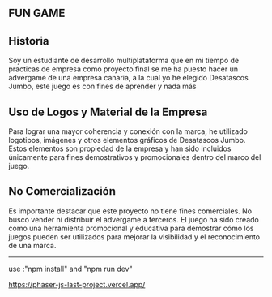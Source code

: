 FUN GAME
------------------------------------------------------
Historia
------------------
Soy un estudiante de desarrollo multiplataforma que en mi tiempo de practicas de empresa como proyecto final 
se me ha puesto hacer un advergame de una empresa canaria, a la cual yo he elegido Desatascos Jumbo, este juego 
es con fines de aprender y nada más 

Uso de Logos y Material de la Empresa
--------------------------------------
Para lograr una mayor coherencia y conexión con la marca, he utilizado logotipos, imágenes y otros elementos 
gráficos de Desatascos Jumbo. Estos elementos son propiedad de la empresa y han sido incluidos únicamente para 
fines demostrativos y promocionales dentro del marco del juego.

No Comercialización
-------------------------------------
Es importante destacar que este proyecto no tiene fines comerciales. No busco vender ni distribuir el advergame a
terceros. El juego ha sido creado como una herramienta promocional y educativa para demostrar cómo los juegos 
pueden ser utilizados para mejorar la visibilidad y el reconocimiento de una marca.




-----------------------------------------------------
use :"npm install" and "npm run dev"

https://phaser-js-last-project.vercel.app/
